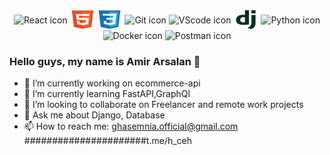 <div align="center">
       <img align="center" alt="React icon" icon" height="30" width="40" src="https://cdn.jsdelivr.net/gh/devicons/devicon/icons/react/react-original.svg"> 
       <img align="center" alt="HTML icon" height="30" width="40" src="https://raw.githubusercontent.com/devicons/devicon/master/icons/html5/html5-original.svg">
       <img align="center" alt="CSS icon" height="30" width="40" src="https://raw.githubusercontent.com/devicons/devicon/master/icons/css3/css3-original.svg">
       <img align="center" alt="Git icon" height="30" width="40" src="https://cdn.jsdelivr.net/gh/devicons/devicon/icons/git/git-original.svg">
       <img align="center" alt="VScode icon" height="30" width="40" src="https://cdn.jsdelivr.net/gh/devicons/devicon/icons/vscode/vscode-original.svg">
       <img align="center" alt="VScode icon" height="30" width="40" src="https://github.com/devicons/devicon/blob/master/icons/django/django-plain.svg">
       <img align="center" alt="Python icon" height="30" width="40" src="https://cdn.jsdelivr.net/gh/devicons/devicon/icons/python/python-original.svg" />
       <img align="center" alt="Docker icon" height="30" width="40" src="https://cdn.jsdelivr.net/gh/devicons/devicon/icons/docker/docker-plain.svg" /> 
       <img align="center" alt="Postman icon" height="30" width="30" src="https://www.svgrepo.com/show/354202/postman-icon.svg" >  
</div>

### Hello guys, my name is Amir Arsalan 👋
- 🔭 I’m currently working on ecommerce-api
- 🌱 I’m currently learning FastAPI,GraphQl
- 👯 I’m looking to collaborate on Freelancer and remote work projects
- 💬 Ask me about Django, Database
- 📫 How to reach me: ghasemnia.official@gmail.com
######################t.me/h_ceh
<!--
**amirarsalan3602/amirarsalan3602** is a ✨ _special_ ✨ repository because its `README.md` (this file) appears on your GitHub profile.

Here are some ideas to get you started:
- 👯 I’m looking to collaborate on ...
- 🤔 I’m looking for help with ...
- 😄 Pronouns: ...
- ⚡ Fun fact: ...
-->
